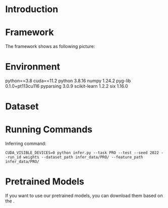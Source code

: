 # Introduction


# Framework
The framework shows as following picture:


# Environment
python==3.8
cuda==11.2
python 3.8.16
numpy 1.24.2
pyg-lib 0.1.0+pt113cu116
pyparsing 3.0.9
scikit-learn 1.2.2
six 1.16.0

# Dataset
 

# Running Commands
Inferring command:

```
CUDA_VISIBLE_DEVICES=0 python infer.py --task PRO --test --seed 2022 --run_id weights --dataset_path infer_data/PRO/ --feature_path infer_data/PRO/
```

# Pretrained Models

If you want to use our pretrained models, you can download them based on the .
